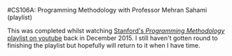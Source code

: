 #CS106A: Programming Methodology with Professor Mehran Sahami (playlist)

This was completed whilst watching [Stanford's *Programming Methodology* playlist on youtube](https://www.youtube.com/watch?v=KkMDCCdjyW8&list=PL84A56BC7F4A1F852) back in December 2015. I still haven't gotten round to finishing the playlist but hopefully will return to it when I have time.
